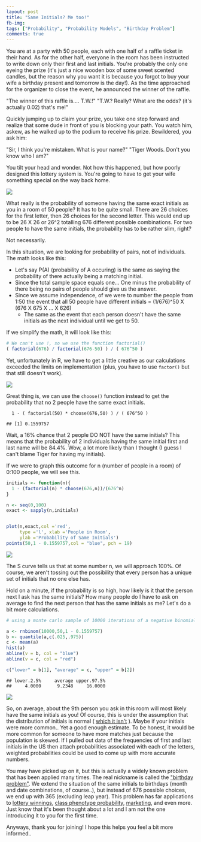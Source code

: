```yaml
---
layout: post
title: "Same Initials? Me too!"
fb-img: 
tags: ["Probability", "Probability Models", "Birthday Problem"]
comments: true
---
```



You are at a party with 50 people, each with one half of a raffle ticket in their hand. As for the other half, everyone in the room has been instructed to write down only their first and last initials. You're probably the only one eyeing the prize (it's just a nice wooden box of some sweet scented candles, but the reason why you want it is because you forgot to buy your wife a birthday present and tomorrow is the day!). As the time approached for the organizer to close the event, he announced the winner of the raffle.

  "The winner of this raffle is.... T.W.!"
  "T.W.? Really? What are the odds? (it's actually 0.02) that's me!"
  
Quickly jumping up to claim your prize, you take one step forward and realize that some dude in front of you is blocking your path. You watch him, askew, as he walked up to the podium to receive his prize. Bewildered, you ask him:

  "Sir, I think you're mistaken. What is your name?"
  "Tiger Woods. Don't you know who I am?"

You tilt your head and wonder. Not how this happened, but how poorly designed this lottery system is. You're going to have to get your wife something special on the way back home.

![](https://i.pinimg.com/originals/a5/2b/7a/a52b7a6a9c53fc9e99f5bcb658133b12.jpg)

What really is the probability of someone having the same exact initials as you in a room of 50 people? It has to be quite small. There are 26 choices for the first letter, then 26 choices for the second letter. This would end up to be 26 X 26 or 26^2 totalling 676 different possible combinations. For two people to have the same initials, the probability has to be rather slim, right?

Not necessarily.

In this situation, we are looking for probability of pairs, not of individuals. The math looks like this:

  - Let's say P(A) (probability of A occuring) is the same as saying the probability of there actually being a matching initial.
  - Since the total sample space equals one... One minus the probability of there being no pairs of people should give us the answer.
  - Since we assume independence, of we were to number the people from 1:50 the event that all 50 people have different initials = (1/676)^50 X (676 X 675 X ... X 626)
    - The same as the event that each person doesn't have the same initials as the next individual until we get to 50.
  
If we simplify the math, it will look like this:

```r
# We can't use !, so we use the function factorial()
( factorial(676) / factorial(676-50) ) / ( 676^50 )
```

Yet, unfortunately in R, we have to get a little creative as our calculations exceeded the limits on implementation (plus, you have to use `factor()` but that still doesn't work).

![](https://raw.githubusercontent.com/tykiww/imgbucket/master/assets/same-initials/1.png)

Great thing is, we can use the `choose()` function instead to get the probability that no 2 people have the same exact initials.

```{r}
  1 - ( factorial(50) * choose(676,50) ) / ( 676^50 )
```

    ## [1] 0.1559757

Wait, a 16% chance that 2 people DO NOT have the same initials? This means that the probability of 2 individuals having the same initial first and last name will be 84.4%. Wow, a lot more likely than I thought (I guess I can't blame Tiger for having my initials).

If we were to graph this outcome for n (number of people in a room) of 0:100 people, we will see this.

```r
initials <- function(n){
  1 - (factorial(n) * choose(676,n))/(676^n)
}

n <- seq(0,100)
exact <- sapply(n,initials)


plot(n,exact,col ='red',
     type ='l', xlab ='People in Room',
     ylab ='Probability of Same Initials')
points(50,1 - 0.1559757,col = "blue", pch = 19)

```

![](https://raw.githubusercontent.com/tykiww/imgbucket/master/assets/same-initials/2.png)


The S curve tells us that at some number n, we will approach 100%. Of course, we aren't tossing out the possibility that every person has a unique set of initials that no one else has.

Hold on a minute, if the probability is so high, how likely is it that the person next I ask has the same initials? How many people do I have to ask on average to find the next person that has the same initials as me? Let's do a bit more calculations.

```r
# using a monte carlo sample of 10000 iterations of a negative binomial

a <- rnbinom(10000,50,1 - 0.1559757)
b <- quantile(a,c(.025,.975))
c <- mean(a)
hist(a)
abline(v = b, col = "blue")
abline(v = c, col = "red")

c("lower" = b[1], "average" = c, "upper" = b[2])
```

    ## lower.2.5%     average upper.97.5% 
    ##     4.0000      9.2348     16.0000 

![](https://raw.githubusercontent.com/tykiww/imgbucket/master/assets/same-initials/3.png)

So, on average, about the 9th person you ask in this room will most likely have the same initials as you! Of course, this is under the assumption that the distribution of initials is normal ( [which it isn't](https://www.thoughtco.com/most-common-us-surnames-1422656) ). Maybe if your initials were more common.. Yet a good enough estimate. To be honest, it would be more common for someone to have more matches just because the population is skewed. If I pulled out data of the frequencies of first and last initials in the US then attach probabilities associated with each of the letters, weighted probabilities could be used to come up with more accurate numbers.

You may have picked up on it, but this is actually a widely known problem that has been applied many times. The real nickname is called the ["birthday problem"](https://en.wikipedia.org/wiki/Birthday_problem). We extend the situation of the same initials to birthdays (month and date combinations, of course..), but instead of 676 possible choices, we end up with 365 (excluding leap year). This problem has far applications to [lottery winnings](https://www.theatlantic.com/business/archive/2016/02/how-mit-students-gamed-the-lottery/470349/), [class phenotype probability](https://www.lehigh.edu/~jas0/G08.html), [marketing](https://threlkeldcomm.com/content-marketing-optimized/), and even more. Just know that it's been thought about a lot and I am not the one introducing it to you for the first time. 

Anyways, thank you for joining! I hope this helps you feel a bit more informed..


